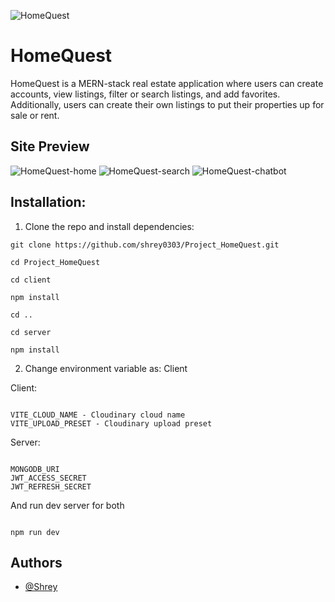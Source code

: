 ![HomeQuest](https://drive.google.com/uc?id=134Sb5yzzGX2AtukowW2R09ppCsnDCOy5)

# HomeQuest

HomeQuest is a MERN-stack real estate application where users can create accounts, view listings, filter or search listings, and add favorites. Additionally, users can create their own listings to put their properties up for sale or rent.




## Site Preview
![HomeQuest-home](https://drive.google.com/uc?id=1EPIH3qMqqn30dEsaTu1Rei2juG6hG5oq)
![HomeQuest-search](https://drive.google.com/uc?id=1a3cf8U4DyllWHK6DmGt2gwoYzW5CPNXc)
![HomeQuest-chatbot](https://drive.google.com/uc?id=1Z06sZM-5r87YyENtk74HgY4wyFQxDRug)

## Installation:



1. Clone the repo and install dependencies: 
```
git clone https://github.com/shrey0303/Project_HomeQuest.git

cd Project_HomeQuest

cd client

npm install

cd ..

cd server

npm install

```

2. Change environment variable as: Client

Client:

```shell

VITE_CLOUD_NAME - Cloudinary cloud name
VITE_UPLOAD_PRESET - Cloudinary upload preset

```

Server:

```shell

MONGODB_URI
JWT_ACCESS_SECRET
JWT_REFRESH_SECRET

```

And run dev server for both

```shell

npm run dev

```
## Authors

- [@Shrey](https://www.github.com/shrey0303)



